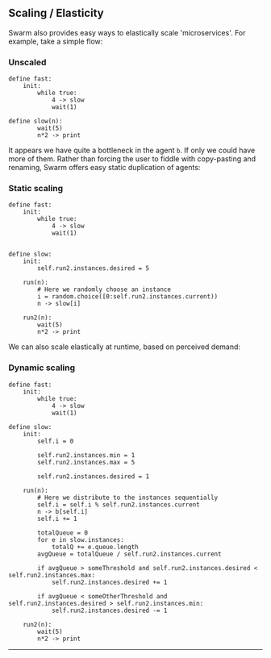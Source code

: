 
## Scaling / Elasticity

Swarm also provides easy ways to elastically scale 'microservices'. For example, take a simple flow:

### Unscaled

```
define fast:
    init:
        while true:
            4 -> slow
            wait(1)

define slow(n):
        wait(5)
        n*2 -> print
```

It appears we have quite a bottleneck in the agent `b`. If only we could have more of them. Rather than forcing the user to fiddle with copy-pasting and renaming, Swarm offers easy static duplication of agents:

### Static scaling

```
define fast:
    init:
        while true:
            4 -> slow
            wait(1)


define slow:
    init:
        self.run2.instances.desired = 5

    run(n):
        # Here we randomly choose an instance
        i = random.choice([0:self.run2.instances.current))
        n -> slow[i]

    run2(n):
        wait(5)
        n*2 -> print
```

We can also scale elastically at runtime, based on perceived demand:

### Dynamic scaling

```
define fast:
    init:
        while true:
            4 -> slow          
            wait(1)

define slow:
    init:
        self.i = 0
        
        self.run2.instances.min = 1
        self.run2.instances.max = 5

        self.run2.instances.desired = 1

    run(n):
        # Here we distribute to the instances sequentially
        self.i = self.i % self.run2.instances.current
        n -> b[self.i]
        self.i += 1
        
        totalQueue = 0
        for e in slow.instances:
            totalQ += e.queue.length
        avgQueue = totalQueue / self.run2.instances.current
        
        if avgQueue > someThreshold and self.run2.instances.desired < self.run2.instances.max:
            self.run2.instances.desired += 1
        
        if avgQueue < someOtherThreshold and self.run2.instances.desired > self.run2.instances.min:
            self.run2.instances.desired -= 1            

    run2(n):
        wait(5)
        n*2 -> print
```




---
